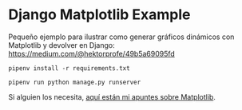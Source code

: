 # Django Matplotlib Example

Pequeño ejemplo para ilustrar como generar gráficos dinámicos con Matplotlib y devolver en Django: https://medium.com/@hektorprofe/49b5a69095fd

```
pipenv install -r requirements.txt
```

```
pipenv run python manage.py runserver
```

Si alguien los necesita, [aquí están mi apuntes sobre Matplotlib](https://github.com/hcosta/curso-python-udemy/tree/master/Fase%205%20-%20Modulos%20externos/Tema%2018%20-%20Matplotlib).